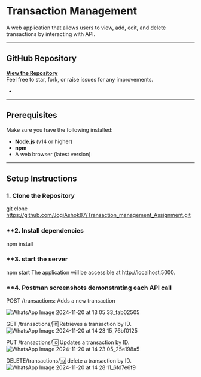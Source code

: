 # **Transaction Management**

A web application that allows users to view, add, edit, and delete transactions by interacting with API.

---

## **GitHub Repository**
[**View the Repository**](https://github.com/JogiAshok87/Transaction_management_Assignment.git)  
Feel free to star, fork, or raise issues for any improvements.

-
---

## **Prerequisites**
Make sure you have the following installed:
- **Node.js** (v14 or higher)
- **npm** 
- A web browser (latest version)

---

## **Setup Instructions**

### **1. Clone the Repository**
git clone https://github.com/JogiAshok87/Transaction_management_Assignment.git



### **2. Install dependencies
npm install

### **3. start the server
npm start
The application will be accessible at http://localhost:5000.

### **4. Postman screenshots demonstrating each API call 
POST /transactions: Adds a new transaction 

![WhatsApp Image 2024-11-20 at 13 05 33_fab02505](https://github.com/user-attachments/assets/48b21340-2faf-4840-9ce4-cdbc2ba1d42b)

GET /transactions/:id: Retrieves a transaction by ID.
![WhatsApp Image 2024-11-20 at 14 23 15_76bf0125](https://github.com/user-attachments/assets/69c9917a-a88c-4700-8871-545173867c81)

PUT /transactions/:id: Updates a transaction by ID. 
![WhatsApp Image 2024-11-20 at 14 23 05_25e198a5](https://github.com/user-attachments/assets/e4cda292-86f0-465b-8290-45f78346d0cc)

DELETE/transactions/:id: delete a transaction by ID.
![WhatsApp Image 2024-11-20 at 14 28 11_6fd7e6f9](https://github.com/user-attachments/assets/584fb9ca-0123-4546-81ed-b06e48632bd6)



